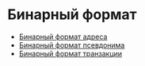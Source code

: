 # Бинарный формат

* [Бинарный формат адреса](/blockchain/binary-format/address-binary-format.md)
* [Бинарный формат псевдонима](/blockchain/binary-format/alias-binary-format.md)
* [Бинарный формат транзакции](/blockchain/binary-format/transaction-binary-format.md)
